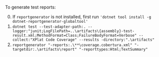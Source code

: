 To generate test reports:

0. If `reportgenerator` is not installed, first run `'dotnet tool install -g dotnet-reportgenerator-globaltool'`
1. `dotnet test --test-adapter-path:. --logger:"junit;LogFilePath=..\artifacts\{assembly}-test-result.xml;MethodFormat=Class;FailureBodyFormat=Verbose" --collect:"XPlat Code Coverage" --results
  -directory:".\artifacts"`
2. `reportgenerator "-reports:.\**\coverage.cobertura.xml" "-targetdir:.\artifacts\report" "-reporttypes:Html;TextSummary"`

